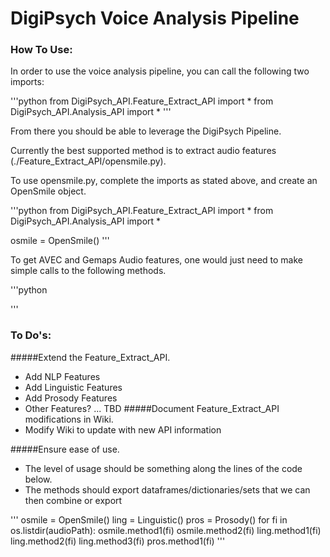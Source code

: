 # DigiPsych Voice Analysis Pipeline

### How To Use:
In order to use the voice analysis pipeline, you can call the following two
imports:

'''python
from DigiPsych_API.Feature_Extract_API import *
from DigiPsych_API.Analysis_API import *
'''

From there you should be able to leverage the DigiPsych Pipeline.

Currently the best supported method is to extract audio features (./Feature_Extract_API/opensmile.py).

To use opensmile.py, complete the imports as stated above, and create an OpenSmile object.

'''python
from DigiPsych_API.Feature_Extract_API import *
from DigiPsych_API.Analysis_API import *

osmile = OpenSmile()
'''

To get AVEC and Gemaps Audio features, one would just need to make simple calls
to the following methods.

'''python

'''

### To Do's:
#####Extend the Feature_Extract_API.
- Add NLP Features
- Add Linguistic Features
- Add Prosody Features
- Other Features? ... TBD 
#####Document Feature_Extract_API modifications in Wiki.
- Modify Wiki to update with new API information

#####Ensure ease of use.
- The level of usage should be something along the lines of the code below.
- The methods should export dataframes/dictionaries/sets that we can then combine or export

'''
osmile = OpenSmile()
ling = Linguistic()
pros = Prosody()
for fi in os.listdir(audioPath):
  osmile.method1(fi)
  osmile.method2(fi)
  ling.method1(fi)
  ling.method2(fi)
  ling.method3(fi)
  pros.method1(fi)
'''
